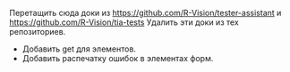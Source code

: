 Перетащить сюда доки из 
https://github.com/R-Vision/tester-assistant
и
https://github.com/R-Vision/tia-tests
Удалить эти доки из тех репозиториев.

* Добавить get для элементов.
* Добавить распечатку ошибок в элементах форм.





